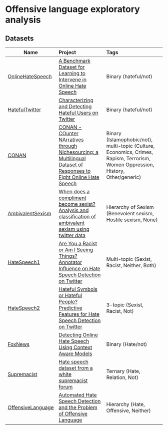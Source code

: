 # Offensive language exploratory analysis

## Datasets

| Name          | Project       | Tags  |
| ------------- |:-------------|:-----|
| [OnlineHateSpeech](datasets/OnlineHateSpeech)   | [A Benchmark Dataset for Learning to Intervene in Online Hate Speech](https://github.com/jing-qian/A-Benchmark-Dataset-for-Learning-to-Intervene-in-Online-Hate-Speech) | Binary (hateful/not) |
| [HatefulTwitter](datasets/HatefulTwitter)       | [Characterizing and Detecting Hateful Users on Twitter](https://github.com/manoelhortaribeiro/HatefulUsersTwitter)													   | Binary (hateful/not) |
| [CONAN](datasets/CONAN)						  | [CONAN - COunter NArratives through Nichesourcing: a Multilingual Dataset of Responses to Fight Online Hate Speech](https://github.com/marcoguerini/CONAN)			   | Binary (Islamophobic/not),  multi-topic (Culture, Economics, Crimes, Rapism, Terrorism, Women Oppression, History, Other/generic)
| [AmbivalentSexism](datasets/AmbivalentSexism)   |[When does a compliment become sexist? Analysis and classification of ambivalent sexism using twitter data](https://github.com/AkshitaJha/NLP_CSS_2017)				   | Hierarchy of Sexism (Benevolent sexism, Hostile sexism, None)|
| [HateSpeech1](datasets/HateSpeech1)			  | [Are You a Racist or Am I Seeing Things? Annotator Influence on Hate Speech Detection on Twitter](https://github.com/zeerakw/hatespeech)						       | Multi-topic (Sexist, Racist, Neither, Both) |
| [HateSpeech2](datasets/HateSpeech2)			  | [Hateful Symbols or Hateful People? Predictive Features for Hate Speech Detection on Twitter](https://github.com/zeerakw/hatespeech)								   | 3-topic (Sexist, Racist, Not) |
| [FoxNews](datasets/FoxNews)					  | [Detecting Online Hate Speech Using Context Aware Models](https://github.com/sjtuprog/fox-news-comments)																   | Binary (Hate/not) |
| [Supremacist](datasets/Supremacist)			  | [Hate speech dataset from a white supremacist forum](https://github.com/Vicomtech/hate-speech-dataset)																			   | Ternary (Hate, Relation, Not) |
| [OffensiveLanguage](datasets/OffensiveLanguage) | [Automated Hate Speech Detection and the Problem of Offensive Language](https://github.com/t-davidson/hate-speech-and-offensive-language)							   | Hierarchy (Hate, Offensive, Neither) |
